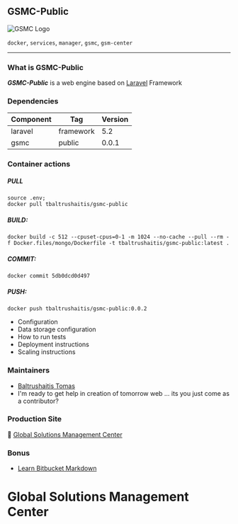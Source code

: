## GSMC-Public ##

![GSMC Logo](https://bitbucket.org/gsmcenter/public/avatar/128)

`docker`, `services`, `manager`, `gsmc`, `gsm-center`

--------

### What is GSMC-Public ###

***GSMC-Public*** is a web engine based on [Laravel](http://laravel.com) Framework


### Dependencies ###

Component | Tag | Version
----------|---------|----
laravel | framework | 5.2
gsmc | public | 0.0.1


### Container actions ###

##### PULL
```
source .env;
docker pull tbaltrushaitis/gsmc-public
```

##### BUILD:
```
docker build -c 512 --cpuset-cpus=0-1 -m 1024 --no-cache --pull --rm -f Docker.files/mongo/Dockerfile -t tbaltrushaitis/gsmc-public:latest .
```

##### COMMIT:
```
docker commit 5db0dcd0d497
```

##### PUSH:
```
docker push tbaltrushaitis/gsmc-public:0.0.2
```

* Configuration
* Data storage configuration
* How to run tests
* Deployment instructions
* Scaling instructions

### Maintainers ###

* [Baltrushaitis Tomas](https://bitbucket.org/tbaltrushaitis)
* I'm ready to get help in creation of tomorrow web ... its you just come as a contributor?

### Production Site ###
:star2: [Global Solutions Management Center](http://gsm-center.com.ua)

### Bonus ###
* [Learn Bitbucket Markdown](https://bitbucket.org/tutorials/markdowndemo)

# **G**lobal **S**olutions **M**anagement **C**enter #
